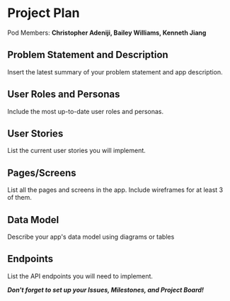 # Project Plan

Pod Members: **Christopher Adeniji, Bailey Williams, Kenneth Jiang**

## Problem Statement and Description

Insert the latest summary of your problem statement and app description.

## User Roles and Personas

Include the most up-to-date user roles and personas.

## User Stories

List the current user stories you will implement.

## Pages/Screens

List all the pages and screens in the app. Include wireframes for at least 3 of them.

## Data Model

Describe your app's data model using diagrams or tables

## Endpoints

List the API endpoints you will need to implement.

***Don't forget to set up your Issues, Milestones, and Project Board!***
